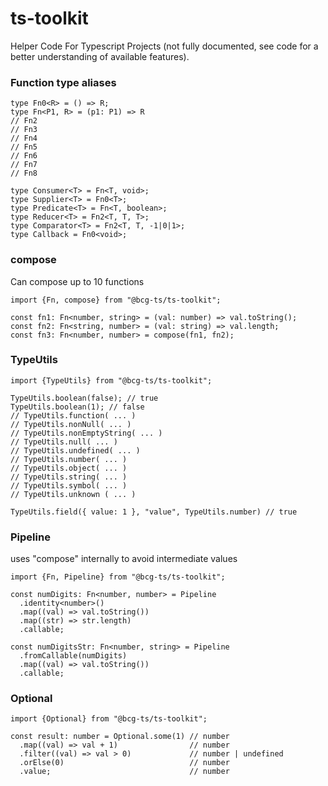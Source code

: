 # ts-toolkit
Helper Code For Typescript Projects (not fully documented, see code for a better understanding of available features).

### Function type aliases

```
type Fn0<R> = () => R;
type Fn<P1, R> = (p1: P1) => R
// Fn2
// Fn3
// Fn4
// Fn5
// Fn6
// Fn7
// Fn8

type Consumer<T> = Fn<T, void>;
type Supplier<T> = Fn0<T>;
type Predicate<T> = Fn<T, boolean>;
type Reducer<T> = Fn2<T, T, T>;
type Comparator<T> = Fn2<T, T, -1|0|1>;
type Callback = Fn0<void>;
```

### compose

Can compose up to 10 functions

```
import {Fn, compose} from "@bcg-ts/ts-toolkit";

const fn1: Fn<number, string> = (val: number) => val.toString();
const fn2: Fn<string, number> = (val: string) => val.length;
const fn3: Fn<number, number> = compose(fn1, fn2);
```

### TypeUtils

```
import {TypeUtils} from "@bcg-ts/ts-toolkit";

TypeUtils.boolean(false); // true
TypeUtils.boolean(1); // false
// TypeUtils.function( ... )
// TypeUtils.nonNull( ... )
// TypeUtils.nonEmptyString( ... )
// TypeUtils.null( ... )
// TypeUtils.undefined( ... )
// TypeUtils.number( ... )
// TypeUtils.object( ... )
// TypeUtils.string( ... )
// TypeUtils.symbol( ... )
// TypeUtils.unknown ( ... )

TypeUtils.field({ value: 1 }, "value", TypeUtils.number) // true
```

### Pipeline

uses "compose" internally to avoid intermediate values

```
import {Fn, Pipeline} from "@bcg-ts/ts-toolkit";

const numDigits: Fn<number, number> = Pipeline
  .identity<number>()
  .map((val) => val.toString())
  .map((str) => str.length)
  .callable;

const numDigitsStr: Fn<number, string> = Pipeline
  .fromCallable(numDigits)
  .map((val) => val.toString())
  .callable;
```

### Optional

```
import {Optional} from "@bcg-ts/ts-toolkit";

const result: number = Optional.some(1) // number
  .map((val) => val + 1)                // number
  .filter((val) => val > 0)             // number | undefined
  .orElse(0)                            // number
  .value;                               // number
```

